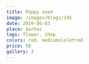 ```yaml
---
title: Poppy seed
image: /images/blogs/145
date: 2019-06-03
place: Aarhus
tags: flower, shop
colors: red, mediumvioletred
price: 50
gallery: 2
---
```

